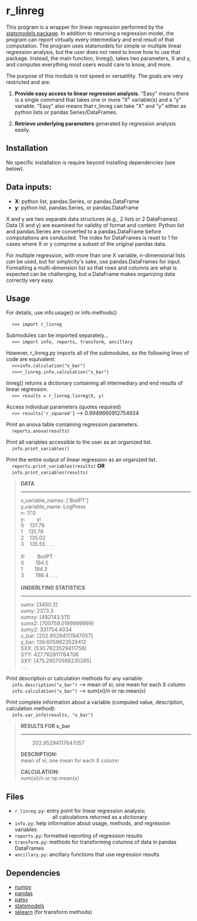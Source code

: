# r_linreg

This program is a wrapper for linear regression performed by the [statsmodels package](https://www.statsmodels.org/stable/index.html). In addition to returning a regression model, the program can report virtually every intermediary and end result of that computation. The program uses statsmodels for simple or multiple linear regression analysis, but the user does not need to know how to use that package. Instead, the main function, linreg(), takes two parameters, X and y, and computes everything most users would care to know, and more.

The purpose of this module is not speed or versatility. The goals are very restricted and are:

1. **Provide easy access to linear regression analysis.** "Easy" means there is a single command that takes one or more "X" variable(s) and a "y" variable. "Easy" also means that r_linreg can take "X" and "y" either as python lists or pandas Series/DataFrames.

2. **Retrieve underlying parameters** generated by regression analysis easily.

## Installation

No specific installation is require beyond installing dependencies (see below).

## Data inputs:
- **X**: python list, pandas.Series, or pandas.DataFrame
- **y**: python list, pandas.Series, or pandas.DataFrame

X and y are two separate data structures (e.g., 2 lists or 2 DataFrames). Data (X and y) are examined for validity of format and content. Python list and pandas.Series are converted to a pandas.DataFrame before computations are conducted. The index for DataFrames is reset to 1 for cases where X or y comprise a subset of the original pandas data.

For multiple regression, with more than one X variable, n-dimensional lists _can_ be used, but for simplicity's sake, use pandas.DataFrames for input. Formatting a multi-dimension list so that rows and columns are what is expected can be challenging, but a DataFrame makes organizing data correctly very easy.

## Usage

For details, use info.usage() or info.methods()

&nbsp;&nbsp;&nbsp;&nbsp;`>>> import r_linreg`

Submodules can be imported separately...</br>
&nbsp;&nbsp;&nbsp;&nbsp;`>>> import info, reports, transform, ancillary`

However, r_linreg.py imports all of the submodules, so the following lines of code are equivalent:</br>
&nbsp;&nbsp;&nbsp;&nbsp;`>>>info.calculation("x_bar")`</br>
&nbsp;&nbsp;&nbsp;&nbsp;`>>>r_linreg.info.calculation("x_bar")`

linreg() returns a dictionary containing all intermediary and end results of linear regression.</br>
&nbsp;&nbsp;&nbsp;&nbsp;`>>> results = r_linreg.linreg(X, y)`

Access individual parameters (quotes required)</br>
&nbsp;&nbsp;&nbsp;&nbsp;`>>> results['r_squared']` --> 0.9949660912754924

Print an anova table containing regression parameters.</br>
&nbsp;&nbsp;&nbsp;&nbsp;`reports.anova(results)`

Print all variables accessible to the user as an organized list.</br>
&nbsp;&nbsp;&nbsp;&nbsp;`info.print_variables()`

Print the entire output of linear regression as an organized list.</br>
&nbsp;&nbsp;&nbsp;&nbsp;`reports.print_variables(results)` **OR**</br>
&nbsp;&nbsp;&nbsp;&nbsp;`info.print_variables(results)`

>**DATA**
>- - -
>x_variable_names: ['BoilPT']</br>
>y_variable_name: LogPress</br>
>n: 17.0</br>
>y:&nbsp;&nbsp;&nbsp;&nbsp;&nbsp;&nbsp;&nbsp;&nbsp;yi</br>
>0&nbsp;&nbsp;&nbsp;&nbsp;131.79</br>
>1&nbsp;&nbsp;&nbsp;&nbsp;131.79</br>
>2&nbsp;&nbsp;&nbsp;&nbsp;135.02</br>
>3&nbsp;&nbsp;&nbsp;&nbsp;135.55 . . . </br>
></br>
>X:&nbsp;&nbsp;&nbsp;&nbsp;&nbsp;&nbsp;&nbsp;&nbsp;BoilPT</br>
>0&nbsp;&nbsp;&nbsp;&nbsp;&nbsp;&nbsp;&nbsp;&nbsp;194.5</br>
>1&nbsp;&nbsp;&nbsp;&nbsp;&nbsp;&nbsp;&nbsp;&nbsp;194.3</br>
>3&nbsp;&nbsp;&nbsp;&nbsp;&nbsp;&nbsp;&nbsp;&nbsp;198.4 . . . </br>
></br>
>**UNDERLYING STATISTICS**
>- - -
>sumx: [3450.2]</br>
>sumy: 2373.3</br>
>sumxy: [482143.511]</br>
>sumx2: [700759.0199999999]</br>
>sumy2: 331754.4034</br>
>x_bar: [202.95294117647057]</br>
>y_bar: 139.6058823529412</br>
>SXX: [530.7823529411756]</br>
>SYY: 427.762811764706</br>
>SXY: [475.29570588235265]</br>
>. . .</br>

Print description or calculation methods for any variable:</br>
&nbsp;&nbsp;&nbsp;&nbsp;`info.description("x_bar")` --> mean of xi; one mean for each X column</br>
&nbsp;&nbsp;&nbsp;&nbsp;`info.calculation("x_bar")` --> sum(xi)/n or np.mean(x)

Print complete information about a variable (computed value, description, calculation method):</br>
&nbsp;&nbsp;&nbsp;&nbsp;`info.var_info(results, "x_bar")`</br>
>**RESULTS FOR x_bar**</br>
> - - -
>&nbsp;&nbsp;&nbsp;&nbsp;&nbsp;&nbsp;&nbsp;&nbsp;202.95294117647057</br>
>
>**DESCRIPTION:**</br>
> mean of xi; one mean for each X column
>
>
>**CALCULATION:**</br>
> sum(xi)/n or np.mean(x)

## Files
- `r_linreg.py`: entry point for linear regression analysis;</br>
&nbsp;&nbsp;&nbsp;&nbsp;&nbsp;&nbsp;&nbsp;&nbsp;&nbsp;&nbsp;&nbsp;&nbsp;&nbsp;&nbsp;&nbsp;&nbsp;&nbsp;&nbsp;&nbsp;&nbsp;&nbsp;&nbsp;&nbsp;&nbsp;&nbsp;&nbsp;all calculations returned as a dictionary
- `info.py`: help information about usage, methods, and regression variables
- `reports.py`: formatted reporting of regression results
- `transform.py`: methods for transforming columns of data in pandas DataFrames
- `ancillary.py`: ancillary functions that use regression results


## Dependencies
- [numpy](https://numpy.org/)
- [pandas](https://pandas.pydata.org/)
- [patsy](https://patsy.readthedocs.io/en/latest/)
- [statsmodels](https://www.statsmodels.org/stable/index.html)
- [sklearn](https://scikit-learn.org/stable/index.html) (for transform methods)

